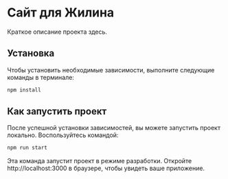 # Сайт для Жилина

Краткое описание проекта здесь.

## Установка

Чтобы установить необходимые зависимости, выполните следующие команды в терминале:

```bash
npm install
```

## Как запустить проект

После успешной установки зависимостей, вы можете запустить проект локально. Воспользуйтесь командой:

```bash
npm run start
```

Эта команда запустит проект в режиме разработки. Откройте http://localhost:3000 в браузере, чтобы увидеть ваше приложение.
